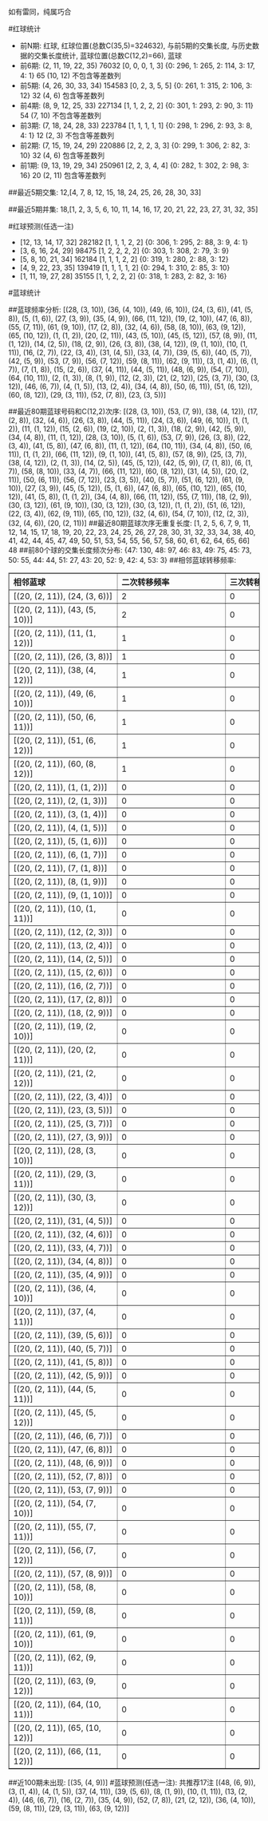 <!-- 
.. title: 大乐透11146期(2011-12-12)数据分析报告
.. slug: dlott-11146-2011-12-12-report
.. date: 2011-12-13 08:00:00 UTC+08:00
.. tags: Lottery
.. link: 
.. description: 
.. type: text
-->

如有雷同，纯属巧合

<!-- TEASER_END-->

#红球统计

- 前N期: 红球, 红球位置(总数C(35,5)=324632), 与前5期的交集长度, 与历史数据的交集长度统计, 蓝球位置(总数C(12,2)=66), 蓝球
- 前6期: (2, 11, 19, 22, 35) 76032 [0, 0, 0, 1, 3] {0: 296, 1: 265, 2: 114, 3: 17, 4: 1} 65 (10, 12) 不包含等差数列
- 前5期: (4, 26, 30, 33, 34) 154583 [0, 2, 3, 5, 5] {0: 261, 1: 315, 2: 106, 3: 12} 32 (4, 6) 包含等差数列
- 前4期: (8, 9, 12, 25, 33) 227134 [1, 1, 2, 2, 2] {0: 301, 1: 293, 2: 90, 3: 11} 54 (7, 10) 不包含等差数列
- 前3期: (7, 18, 24, 28, 33) 223784 [1, 1, 1, 1, 1] {0: 298, 1: 296, 2: 93, 3: 8, 4: 1} 12 (2, 3) 不包含等差数列
- 前2期: (7, 15, 19, 24, 29) 220886 [2, 2, 2, 3, 3] {0: 299, 1: 306, 2: 82, 3: 10} 32 (4, 6) 包含等差数列
- 前1期: (9, 13, 19, 29, 34) 250961 [2, 2, 3, 4, 4] {0: 282, 1: 302, 2: 98, 3: 16} 20 (2, 11) 包含等差数列

##最近5期交集:
12,[4, 7, 8, 12, 15, 18, 24, 25, 26, 28, 30, 33]

##最近5期并集:
18,[1, 2, 3, 5, 6, 10, 11, 14, 16, 17, 20, 21, 22, 23, 27, 31, 32, 35]

#红球预测(任选一注)

- [12, 13, 14, 17, 32] 282182 [1, 1, 1, 2, 2] {0: 306, 1: 295, 2: 88, 3: 9, 4: 1}
- [3, 6, 16, 24, 29] 98475 [1, 2, 2, 2, 2] {0: 303, 1: 308, 2: 79, 3: 9}
- [5, 8, 10, 21, 34] 162184 [1, 1, 1, 2, 2] {0: 319, 1: 280, 2: 88, 3: 12}
- [4, 9, 22, 23, 35] 139419 [1, 1, 1, 1, 2] {0: 294, 1: 310, 2: 85, 3: 10}
- [1, 11, 19, 27, 28] 35155 [1, 1, 2, 2, 2] {0: 318, 1: 283, 2: 82, 3: 16}

#蓝球统计

##蓝球频率分析:
[(28, (3, 10)), (36, (4, 10)), (49, (6, 10)), (24, (3, 6)), (41, (5, 8)), (5, (1, 6)), (27, (3, 9)), (35, (4, 9)), (66, (11, 12)), (19, (2, 10)), (47, (6, 8)), (55, (7, 11)), (61, (9, 10)), (17, (2, 8)), (32, (4, 6)), (58, (8, 10)), (63, (9, 12)), (65, (10, 12)), (1, (1, 2)), (20, (2, 11)), (43, (5, 10)), (45, (5, 12)), (57, (8, 9)), (11, (1, 12)), (14, (2, 5)), (18, (2, 9)), (26, (3, 8)), (38, (4, 12)), (9, (1, 10)), (10, (1, 11)), (16, (2, 7)), (22, (3, 4)), (31, (4, 5)), (33, (4, 7)), (39, (5, 6)), (40, (5, 7)), (42, (5, 9)), (53, (7, 9)), (56, (7, 12)), (59, (8, 11)), (62, (9, 11)), (3, (1, 4)), (6, (1, 7)), (7, (1, 8)), (15, (2, 6)), (37, (4, 11)), (44, (5, 11)), (48, (6, 9)), (54, (7, 10)), (64, (10, 11)), (2, (1, 3)), (8, (1, 9)), (12, (2, 3)), (21, (2, 12)), (25, (3, 7)), (30, (3, 12)), (46, (6, 7)), (4, (1, 5)), (13, (2, 4)), (34, (4, 8)), (50, (6, 11)), (51, (6, 12)), (60, (8, 12)), (29, (3, 11)), (52, (7, 8)), (23, (3, 5))]

##最近80期蓝球号码和C(12,2)次序:
[(28, (3, 10)), (53, (7, 9)), (38, (4, 12)), (17, (2, 8)), (32, (4, 6)), (26, (3, 8)), (44, (5, 11)), (24, (3, 6)), (49, (6, 10)), (1, (1, 2)), (11, (1, 12)), (15, (2, 6)), (19, (2, 10)), (2, (1, 3)), (18, (2, 9)), (42, (5, 9)), (34, (4, 8)), (11, (1, 12)), (28, (3, 10)), (5, (1, 6)), (53, (7, 9)), (26, (3, 8)), (22, (3, 4)), (41, (5, 8)), (47, (6, 8)), (11, (1, 12)), (64, (10, 11)), (34, (4, 8)), (50, (6, 11)), (1, (1, 2)), (66, (11, 12)), (9, (1, 10)), (41, (5, 8)), (57, (8, 9)), (25, (3, 7)), (38, (4, 12)), (2, (1, 3)), (14, (2, 5)), (45, (5, 12)), (42, (5, 9)), (7, (1, 8)), (6, (1, 7)), (58, (8, 10)), (33, (4, 7)), (66, (11, 12)), (60, (8, 12)), (31, (4, 5)), (20, (2, 11)), (50, (6, 11)), (56, (7, 12)), (23, (3, 5)), (40, (5, 7)), (51, (6, 12)), (61, (9, 10)), (27, (3, 9)), (45, (5, 12)), (5, (1, 6)), (47, (6, 8)), (65, (10, 12)), (65, (10, 12)), (41, (5, 8)), (1, (1, 2)), (34, (4, 8)), (66, (11, 12)), (55, (7, 11)), (18, (2, 9)), (30, (3, 12)), (61, (9, 10)), (30, (3, 12)), (30, (3, 12)), (1, (1, 2)), (51, (6, 12)), (22, (3, 4)), (62, (9, 11)), (65, (10, 12)), (32, (4, 6)), (54, (7, 10)), (12, (2, 3)), (32, (4, 6)), (20, (2, 11))]
##最近80期蓝球次序无重复长度:
[1, 2, 5, 6, 7, 9, 11, 12, 14, 15, 17, 18, 19, 20, 22, 23, 24, 25, 26, 27, 28, 30, 31, 32, 33, 34, 38, 40, 41, 42, 44, 45, 47, 49, 50, 51, 53, 54, 55, 56, 57, 58, 60, 61, 62, 64, 65, 66] 48
##前80个球的交集长度频次分布:
{47: 130, 48: 97, 46: 83, 49: 75, 45: 73, 50: 55, 44: 44, 51: 27, 43: 20, 52: 9, 42: 4, 53: 3}
##相邻蓝球转移频率:
<table border="1" class="table table-striped dataframe">
  <thead>
    <tr style="text-align: left;">
      <th style="min-width: 200px;">相邻蓝球</th>
      <th style="min-width: 200px;">二次转移频率</th>
      <th style="min-width: 200px;">三次转移频率</th>
    </tr>
  </thead>
  <tbody>
    <tr>
      <td>   [(20, (2, 11)), (24, (3, 6))]</td>
      <td> 2</td>
      <td> 0</td>
    </tr>
    <tr>
      <td>  [(20, (2, 11)), (43, (5, 10))]</td>
      <td> 2</td>
      <td> 0</td>
    </tr>
    <tr>
      <td>  [(20, (2, 11)), (11, (1, 12))]</td>
      <td> 1</td>
      <td> 0</td>
    </tr>
    <tr>
      <td>   [(20, (2, 11)), (26, (3, 8))]</td>
      <td> 1</td>
      <td> 0</td>
    </tr>
    <tr>
      <td>  [(20, (2, 11)), (38, (4, 12))]</td>
      <td> 1</td>
      <td> 0</td>
    </tr>
    <tr>
      <td>  [(20, (2, 11)), (49, (6, 10))]</td>
      <td> 1</td>
      <td> 0</td>
    </tr>
    <tr>
      <td>  [(20, (2, 11)), (50, (6, 11))]</td>
      <td> 1</td>
      <td> 0</td>
    </tr>
    <tr>
      <td>  [(20, (2, 11)), (51, (6, 12))]</td>
      <td> 1</td>
      <td> 0</td>
    </tr>
    <tr>
      <td>  [(20, (2, 11)), (60, (8, 12))]</td>
      <td> 1</td>
      <td> 0</td>
    </tr>
    <tr>
      <td>    [(20, (2, 11)), (1, (1, 2))]</td>
      <td> 0</td>
      <td> 0</td>
    </tr>
    <tr>
      <td>    [(20, (2, 11)), (2, (1, 3))]</td>
      <td> 0</td>
      <td> 0</td>
    </tr>
    <tr>
      <td>    [(20, (2, 11)), (3, (1, 4))]</td>
      <td> 0</td>
      <td> 0</td>
    </tr>
    <tr>
      <td>    [(20, (2, 11)), (4, (1, 5))]</td>
      <td> 0</td>
      <td> 0</td>
    </tr>
    <tr>
      <td>    [(20, (2, 11)), (5, (1, 6))]</td>
      <td> 0</td>
      <td> 0</td>
    </tr>
    <tr>
      <td>    [(20, (2, 11)), (6, (1, 7))]</td>
      <td> 0</td>
      <td> 0</td>
    </tr>
    <tr>
      <td>    [(20, (2, 11)), (7, (1, 8))]</td>
      <td> 0</td>
      <td> 0</td>
    </tr>
    <tr>
      <td>    [(20, (2, 11)), (8, (1, 9))]</td>
      <td> 0</td>
      <td> 0</td>
    </tr>
    <tr>
      <td>   [(20, (2, 11)), (9, (1, 10))]</td>
      <td> 0</td>
      <td> 0</td>
    </tr>
    <tr>
      <td>  [(20, (2, 11)), (10, (1, 11))]</td>
      <td> 0</td>
      <td> 0</td>
    </tr>
    <tr>
      <td>   [(20, (2, 11)), (12, (2, 3))]</td>
      <td> 0</td>
      <td> 0</td>
    </tr>
    <tr>
      <td>   [(20, (2, 11)), (13, (2, 4))]</td>
      <td> 0</td>
      <td> 0</td>
    </tr>
    <tr>
      <td>   [(20, (2, 11)), (14, (2, 5))]</td>
      <td> 0</td>
      <td> 0</td>
    </tr>
    <tr>
      <td>   [(20, (2, 11)), (15, (2, 6))]</td>
      <td> 0</td>
      <td> 0</td>
    </tr>
    <tr>
      <td>   [(20, (2, 11)), (16, (2, 7))]</td>
      <td> 0</td>
      <td> 0</td>
    </tr>
    <tr>
      <td>   [(20, (2, 11)), (17, (2, 8))]</td>
      <td> 0</td>
      <td> 0</td>
    </tr>
    <tr>
      <td>   [(20, (2, 11)), (18, (2, 9))]</td>
      <td> 0</td>
      <td> 0</td>
    </tr>
    <tr>
      <td>  [(20, (2, 11)), (19, (2, 10))]</td>
      <td> 0</td>
      <td> 0</td>
    </tr>
    <tr>
      <td>  [(20, (2, 11)), (20, (2, 11))]</td>
      <td> 0</td>
      <td> 0</td>
    </tr>
    <tr>
      <td>  [(20, (2, 11)), (21, (2, 12))]</td>
      <td> 0</td>
      <td> 0</td>
    </tr>
    <tr>
      <td>   [(20, (2, 11)), (22, (3, 4))]</td>
      <td> 0</td>
      <td> 0</td>
    </tr>
    <tr>
      <td>   [(20, (2, 11)), (23, (3, 5))]</td>
      <td> 0</td>
      <td> 0</td>
    </tr>
    <tr>
      <td>   [(20, (2, 11)), (25, (3, 7))]</td>
      <td> 0</td>
      <td> 0</td>
    </tr>
    <tr>
      <td>   [(20, (2, 11)), (27, (3, 9))]</td>
      <td> 0</td>
      <td> 0</td>
    </tr>
    <tr>
      <td>  [(20, (2, 11)), (28, (3, 10))]</td>
      <td> 0</td>
      <td> 0</td>
    </tr>
    <tr>
      <td>  [(20, (2, 11)), (29, (3, 11))]</td>
      <td> 0</td>
      <td> 0</td>
    </tr>
    <tr>
      <td>  [(20, (2, 11)), (30, (3, 12))]</td>
      <td> 0</td>
      <td> 0</td>
    </tr>
    <tr>
      <td>   [(20, (2, 11)), (31, (4, 5))]</td>
      <td> 0</td>
      <td> 0</td>
    </tr>
    <tr>
      <td>   [(20, (2, 11)), (32, (4, 6))]</td>
      <td> 0</td>
      <td> 0</td>
    </tr>
    <tr>
      <td>   [(20, (2, 11)), (33, (4, 7))]</td>
      <td> 0</td>
      <td> 0</td>
    </tr>
    <tr>
      <td>   [(20, (2, 11)), (34, (4, 8))]</td>
      <td> 0</td>
      <td> 0</td>
    </tr>
    <tr>
      <td>   [(20, (2, 11)), (35, (4, 9))]</td>
      <td> 0</td>
      <td> 0</td>
    </tr>
    <tr>
      <td>  [(20, (2, 11)), (36, (4, 10))]</td>
      <td> 0</td>
      <td> 0</td>
    </tr>
    <tr>
      <td>  [(20, (2, 11)), (37, (4, 11))]</td>
      <td> 0</td>
      <td> 0</td>
    </tr>
    <tr>
      <td>   [(20, (2, 11)), (39, (5, 6))]</td>
      <td> 0</td>
      <td> 0</td>
    </tr>
    <tr>
      <td>   [(20, (2, 11)), (40, (5, 7))]</td>
      <td> 0</td>
      <td> 0</td>
    </tr>
    <tr>
      <td>   [(20, (2, 11)), (41, (5, 8))]</td>
      <td> 0</td>
      <td> 0</td>
    </tr>
    <tr>
      <td>   [(20, (2, 11)), (42, (5, 9))]</td>
      <td> 0</td>
      <td> 0</td>
    </tr>
    <tr>
      <td>  [(20, (2, 11)), (44, (5, 11))]</td>
      <td> 0</td>
      <td> 0</td>
    </tr>
    <tr>
      <td>  [(20, (2, 11)), (45, (5, 12))]</td>
      <td> 0</td>
      <td> 0</td>
    </tr>
    <tr>
      <td>   [(20, (2, 11)), (46, (6, 7))]</td>
      <td> 0</td>
      <td> 0</td>
    </tr>
    <tr>
      <td>   [(20, (2, 11)), (47, (6, 8))]</td>
      <td> 0</td>
      <td> 0</td>
    </tr>
    <tr>
      <td>   [(20, (2, 11)), (48, (6, 9))]</td>
      <td> 0</td>
      <td> 0</td>
    </tr>
    <tr>
      <td>   [(20, (2, 11)), (52, (7, 8))]</td>
      <td> 0</td>
      <td> 0</td>
    </tr>
    <tr>
      <td>   [(20, (2, 11)), (53, (7, 9))]</td>
      <td> 0</td>
      <td> 0</td>
    </tr>
    <tr>
      <td>  [(20, (2, 11)), (54, (7, 10))]</td>
      <td> 0</td>
      <td> 0</td>
    </tr>
    <tr>
      <td>  [(20, (2, 11)), (55, (7, 11))]</td>
      <td> 0</td>
      <td> 0</td>
    </tr>
    <tr>
      <td>  [(20, (2, 11)), (56, (7, 12))]</td>
      <td> 0</td>
      <td> 0</td>
    </tr>
    <tr>
      <td>   [(20, (2, 11)), (57, (8, 9))]</td>
      <td> 0</td>
      <td> 0</td>
    </tr>
    <tr>
      <td>  [(20, (2, 11)), (58, (8, 10))]</td>
      <td> 0</td>
      <td> 0</td>
    </tr>
    <tr>
      <td>  [(20, (2, 11)), (59, (8, 11))]</td>
      <td> 0</td>
      <td> 0</td>
    </tr>
    <tr>
      <td>  [(20, (2, 11)), (61, (9, 10))]</td>
      <td> 0</td>
      <td> 0</td>
    </tr>
    <tr>
      <td>  [(20, (2, 11)), (62, (9, 11))]</td>
      <td> 0</td>
      <td> 0</td>
    </tr>
    <tr>
      <td>  [(20, (2, 11)), (63, (9, 12))]</td>
      <td> 0</td>
      <td> 0</td>
    </tr>
    <tr>
      <td> [(20, (2, 11)), (64, (10, 11))]</td>
      <td> 0</td>
      <td> 0</td>
    </tr>
    <tr>
      <td> [(20, (2, 11)), (65, (10, 12))]</td>
      <td> 0</td>
      <td> 0</td>
    </tr>
    <tr>
      <td> [(20, (2, 11)), (66, (11, 12))]</td>
      <td> 0</td>
      <td> 0</td>
    </tr>
  </tbody>
</table>
##近100期未出现:
[(35, (4, 9))]
#蓝球预测(任选一注):
共推荐17注
[(48, (6, 9)), (3, (1, 4)), (4, (1, 5)), (37, (4, 11)), (39, (5, 6)), (8, (1, 9)), (10, (1, 11)), (13, (2, 4)), (46, (6, 7)), (16, (2, 7)), (35, (4, 9)), (52, (7, 8)), (21, (2, 12)), (36, (4, 10)), (59, (8, 11)), (29, (3, 11)), (63, (9, 12))]

